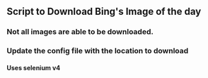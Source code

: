 ## Script to Download Bing's Image of the day

### Not all images are able to be downloaded.
### Update the config file with the location to download

#### Uses selenium v4
